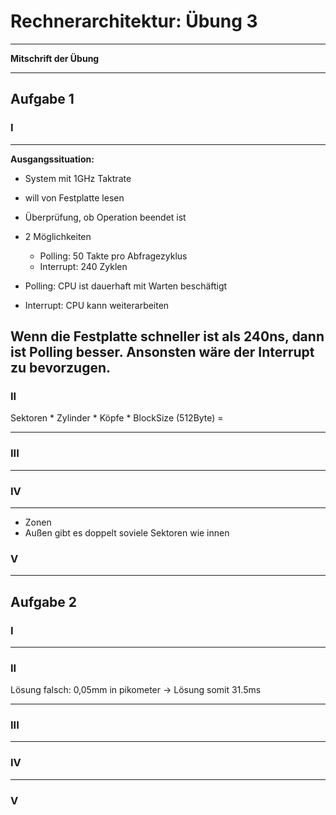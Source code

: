# Rechnerarchitektur: Übung 3

---------------------
**Mitschrift der Übung**

---------------------

## Aufgabe 1

### I
---------------------
**Ausgangssituation:**

* System mit 1GHz Taktrate
* will von Festplatte lesen
* Überprüfung, ob Operation beendet ist
* 2 Möglichkeiten
  * Polling: 50 Takte pro Abfragezyklus
  * Interrupt: 240 Zyklen

* Polling: CPU ist dauerhaft mit Warten beschäftigt
* Interrupt: CPU kann weiterarbeiten

Wenn die Festplatte schneller ist als 240ns, dann ist Polling besser. Ansonsten wäre der Interrupt zu bevorzugen.
---------------------
### II

Sektoren * Zylinder * Köpfe * BlockSize (512Byte) = 

---------------------
### III
---------------------
### IV
---------------------
* Zonen
* Außen gibt es doppelt soviele Sektoren wie innen

### V
---------------------



## Aufgabe 2

### I
---------------------
### II

Lösung falsch: 0,05mm in pikometer -> Lösung somit 31.5ms

---------------------
### III


---------------------
### IV
---------------------
### V